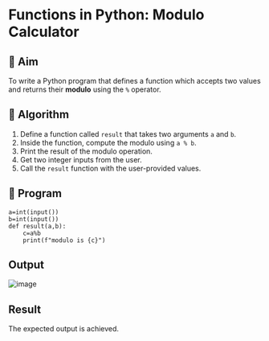 # Functions in Python: Modulo Calculator

## 🎯 Aim
To write a Python program that defines a function which accepts two values and returns their **modulo** using the `%` operator.

## 🧠 Algorithm
1. Define a function called `result` that takes two arguments `a` and `b`.
2. Inside the function, compute the modulo using `a % b`.
3. Print the result of the modulo operation.
4. Get two integer inputs from the user.
5. Call the `result` function with the user-provided values.

## 🧾 Program

```
a=int(input())
b=int(input())
def result(a,b):
    c=a%b
    print(f"modulo is {c}")
```

## Output

![image](https://github.com/user-attachments/assets/9372f090-da0f-4f92-9a9d-94cef225e050)


## Result
The expected output is achieved.
